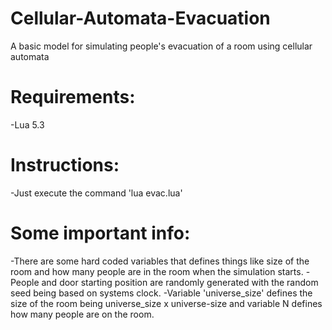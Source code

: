 # Cellular-Automata-Evacuation
A basic model for simulating people's evacuation of a room using cellular automata

# Requirements:
-Lua 5.3

# Instructions:
-Just execute the command 'lua evac.lua'

# Some important info:
-There are some hard coded variables that defines things like size of the room and how many people are in the room when the simulation starts.
-People and door starting position are randomly generated with the random seed being based on systems clock.
-Variable 'universe_size' defines the size of the room being universe_size x universe-size and variable N defines how many people are on the room.

